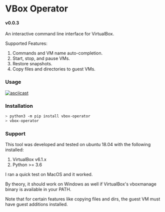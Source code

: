 # VBox Operator
#### v0.0.3
An interactive command line interface for VirtualBox.

Supported Features:
1. Commands and VM name auto-completion.
2. Start, stop, and pause VMs.
3. Restore snapshots.
4. Copy files and directories to guest VMs.

### Usage

[![asciicast](https://asciinema.org/a/xmHAkuMqCxhUsoip8axSkSRaX.svg)](https://asciinema.org/a/xmHAkuMqCxhUsoip8axSkSRaX)

### Installation

``` bash
> python3 -m pip install vbox-operator
> vbox-operator
```

### Support
This tool was developed and tested on ubuntu 18.04 with the following installed:
1. VirtualBox v6.1.x
2. Python >= 3.6

I ran a quick test on MacOS and it worked.

By theory, it should work on Windows as well if VirtualBox's vboxmanage binary is available in your PATH. 

Note that for certain features like copying files and dirs, the guest VM must have guest additions installed.
